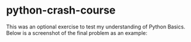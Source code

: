 # python-crash-course

This was an optional exercise to test my understanding of Python Basics. Below is a screenshot of the final problem as an example:


